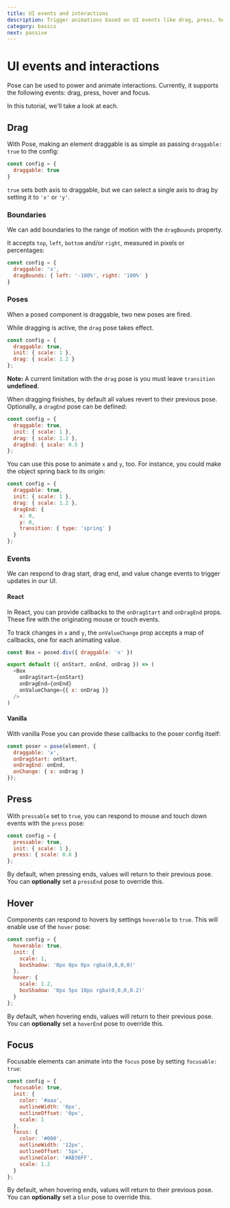 ```yaml
---
title: UI events and interactions
description: Trigger animations based on UI events like drag, press, hover and focus
category: basics
next: passive
---
```


# UI events and interactions

Pose can be used to power and animate interactions. Currently, it supports the following events: drag, press, hover and focus.

In this tutorial, we'll take a look at each.

<TOC />

## Drag

With Pose, making an element draggable is as simple as passing `draggable: true` to the config:

```javascript
const config = {
  draggable: true
}
```

<CodeSandbox id="8z7j041kyl" />

`true` sets both axis to draggable, but we can select a single axis to drag by setting it to `'x'` or `'y'`.

<CodeSandbox id="x23pw14oop" />

### Boundaries

We can add boundaries to the range of motion with the `dragBounds` property.

It accepts `top`, `left`, `bottom` and/or `right`, measured in pixels or percentages:

```javascript
const config = {
  draggable: 'x',
  dragBounds: { left: '-100%', right: '100%' }
}
```

<CodeSandbox id="j27p9l3v6y" />

### Poses

When a posed component is draggable, two new poses are fired.

While dragging is active, the `drag` pose takes effect.

```javascript
const config = {
  draggable: true,
  init: { scale: 1 },
  drag: { scale: 1.2 }
};
```

**Note:** A current limitation with the `drag` pose is you must leave `transition` **undefined**.

When dragging finishes, by default all values revert to their previous pose. Optionally, a `dragEnd` pose can be defined:

```javascript
const config = {
  draggable: true,
  init: { scale: 1 },
  drag: { scale: 1.2 },
  dragEnd: { scale: 0.5 }
};
```

<CodeSandbox id="0xjn840k6p" />

You can use this pose to animate `x` and `y`, too. For instance, you could make the object spring back to its origin:

```javascript
const config = {
  draggable: true,
  init: { scale: 1 },
  drag: { scale: 1.2 },
  dragEnd: {
    x: 0,
    y: 0,
    transition: { type: 'spring' }
  }
};
```

<CodeSandbox id="mynjwyp478" />

### Events

We can respond to drag start, drag end, and value change events to trigger updates in our UI.

#### React

In React, you can provide callbacks to the `onDragStart` and `onDragEnd` props. These fire with the originating mouse or touch events.

To track changes in `x` and `y`, the `onValueChange` prop accepts a map of callbacks, one for each animating value.

```javascript
const Box = posed.div({ draggable: 'x' })

export default ({ onStart, onEnd, onDrag }) => (
  <Box
    onDragStart={onStart}
    onDragEnd={onEnd}
    onValueChange={{ x: onDrag }}
  />
)
```

#### Vanilla

With vanilla Pose you can provide these callbacks to the poser config itself:

```javascript
const poser = pose(element, {
  draggable: 'x',
  onDragStart: onStart,
  onDragEnd: onEnd,
  onChange: { x: onDrag }
});
```

## Press

With `pressable` set to `true`, you can respond to mouse and touch down events with the `press` pose:

```javascript
const config = {
  pressable: true,
  init: { scale: 1 },
  press: { scale: 0.8 }
};
```

<CodeSandbox id="31n86p0jw6" />

By default, when pressing ends, values will return to their previous pose. You can **optionally** set a `pressEnd` pose to override this.

## Hover

Components can respond to hovers by settings `hoverable` to `true`. This will enable use of the `hover` pose:

```javascript
const config = {
  hoverable: true,
  init: {
    scale: 1,
    boxShadow: '0px 0px 0px rgba(0,0,0,0)'
  },
  hover: {
    scale: 1.2,
    boxShadow: '0px 5px 10px rgba(0,0,0,0.2)'
  }
};
```

<CodeSandbox id="jlwnqwomo9" />

By default, when hovering ends, values will return to their previous pose. You can **optionally** set a `hoverEnd` pose to override this.

## Focus

Focusable elements can animate into the `focus` pose by setting `focusable: true`:

```javascript
const config = {
  focusable: true,
  init: {
    color: '#aaa',
    outlineWidth: '0px',
    outlineOffset: '0px',
    scale: 1
  },
  focus: {
    color: '#000',
    outlineWidth: '12px',
    outlineOffset: '5px',
    outlineColor: '#AB36FF',
    scale: 1.2
  }
};
```

<CodeSandbox id="rlly2kryrn" />

By default, when hovering ends, values will return to their previous pose. You can **optionally** set a `blur` pose to override this.
